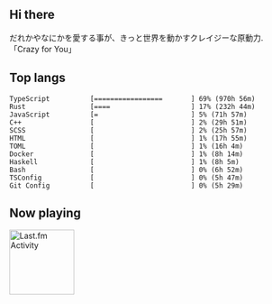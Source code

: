 <!-- deno-fmt-ignore-file -->
## Hi there

だれかやなにかを愛する事が、きっと世界を動かすクレイジーな原動力. 「Crazy for You」



## Top langs

```
TypeScript          [=================       ] 69% (970h 56m)
Rust                [====                    ] 17% (232h 44m)
JavaScript          [=                       ] 5% (71h 57m)
C++                 [                        ] 2% (29h 51m)
SCSS                [                        ] 2% (25h 57m)
HTML                [                        ] 1% (17h 55m)
TOML                [                        ] 1% (16h 4m)
Docker              [                        ] 1% (8h 14m)
Haskell             [                        ] 1% (8h 5m)
Bash                [                        ] 0% (6h 52m)
TSConfig            [                        ] 0% (5h 47m)
Git Config          [                        ] 0% (5h 29m)
```


## Now playing


<a href="https://github.com/kiosion/toru">
  <picture>
    <source media="(prefers-color-scheme: dark)" srcset="https://toru.kio.dev/api/v1/re-taro?blur&border_width=0&border_radius=26&theme=nord">
    <source media="(prefers-color-scheme: light)" srcset="https://toru.kio.dev/api/v1/re-taro?blur&border_width=0&border_radius=26&theme=light">
    <img alt="Last.fm Activity" src="https://toru.kio.dev/api/v1/re-taro?blur&border_width=0&border_radius=26" height="115" />
  </picture>
</a>
